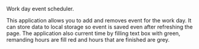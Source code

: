 Work day event scheduler.

This application allows you to add and removes event for the work day.
It can store data to local storage so event is saved even after refreshing the page. 
The application also current time by filling text box with green, remanding hours are fill red and hours
that are finished are grey. 

